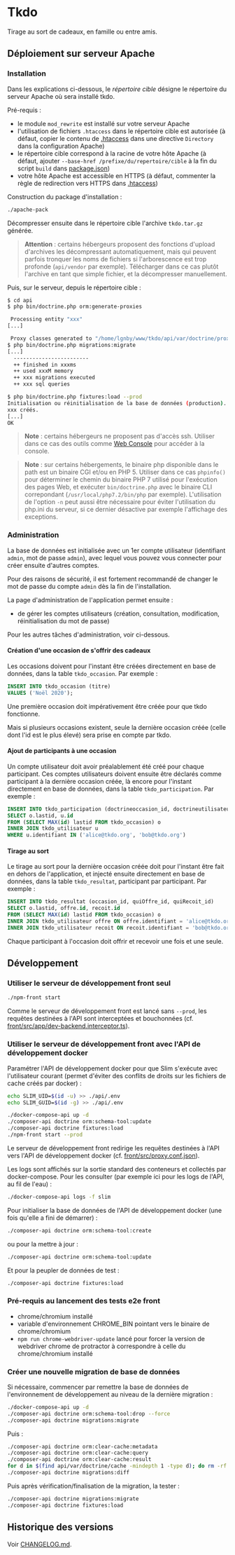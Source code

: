 # Tkdo

Tirage au sort de cadeaux, en famille ou entre amis.

## Déploiement sur serveur Apache

### Installation

Dans les explications ci-dessous, le *répertoire cible* désigne le répertoire du serveur Apache
où sera installé tkdo.

Pré-requis :
- le module `mod_rewrite` est installé sur votre serveur Apache
- l'utilisation de fichiers `.htaccess` dans le répertoire cible est autorisée 
  (à défaut, copier le contenu de [.htaccess](./.htaccess) dans une directive `Directory` dans la configuration Apache)
- le répertoire cible correspond à la racine de votre hôte Apache
  (à défaut, ajouter `--base-href /prefixe/du/repertoire/cible` à la fin du script `build` dans [package.json](./package.json))
- votre hôte Apache est accessible en HTTPS
  (à défaut, commenter la règle de redirection vers HTTPS dans [.htaccess](./.htaccess))

Construction du package d'installation :

```bash
./apache-pack
```

Décompresser ensuite dans le répertoire cible l'archive `tkdo.tar.gz` générée.

> **Attention** : certains hébergeurs proposent des fonctions d'upload d'archives les décompressant automatiquement,
> mais qui peuvent parfois tronquer les noms de fichiers si l'arborescence est trop profonde (`api/vendor` par exemple).
> Télécharger dans ce cas plutôt l'archive en tant que simple fichier, et la décompresser manuellement.

Puis, sur le serveur, depuis le répertoire cible :

```bash
$ cd api
$ php bin/doctrine.php orm:generate-proxies

 Processing entity "xxx"
[...]

 Proxy classes generated to "/home/lgnby/www/tkdo/api/var/doctrine/proxy"
$ php bin/doctrine.php migrations:migrate
[...]
  ------------------------
  ++ finished in xxxms
  ++ used xxxM memory
  ++ xxx migrations executed
  ++ xxx sql queries

$ php bin/doctrine.php fixtures:load --prod
Initialisation ou réinitialisation de la base de données (production)...
xxx créés.
[...]
OK
```

> **Note** : certains hébergeurs ne proposent pas d'accès ssh.
> Utiliser dans ce cas des outils comme [Web Console](http://web-console.org/) pour accéder à la console.

> **Note** : sur certains hébergements, le binaire php disponible dans le path est un binaire CGI et/ou en PHP 5.
> Utiliser dans ce cas `phpinfo()` pour déterminer le chemin du binaire PHP 7 utilisé pour l'exécution des pages Web,
> et exécuter `bin/doctrine.php` avec le binaire CLI correpondant (`/usr/local/php7.2/bin/php` par exemple).
> L'utilisation de l'option `-n` peut aussi être nécessaire pour éviter l'utilisation du php.ini du serveur,
> si ce dernier désactive par exemple l'affichage des exceptions.

### Administration

La base de données est initialisée avec un 1er compte utilisateur (identifiant `admin`, mot de passe `admin`),
avec lequel vous pouvez vous connecter pour créer ensuite d'autres comptes.

Pour des raisons de sécurité, il est fortement recommandé
de changer le mot de passe du compte `admin` dès la fin de l'installation.

La page d'administration de l'application permet ensuite :
- de gérer les comptes utilisateurs (création, consultation, modification, réinitialisation du mot de passe)

Pour les autres tâches d'administration, voir ci-dessous.

#### Création d'une occasion de s'offrir des cadeaux

Les occasions doivent pour l'instant être créées directement en base de données,
dans la table `tkdo_occasion`. Par exemple :

```sql
INSERT INTO tkdo_occasion (titre)
VALUES ('Noël 2020');
```

Une première occasion doit impérativement être créée pour que tkdo fonctionne.

Mais si plusieurs occasions existent, seule la dernière occasion créée
(celle dont l'id est le plus élevé) sera prise en compte par tkdo.

#### Ajout de participants à une occasion

Un compte utilisateur doit avoir préalablement été créé pour chaque participant.
Ces comptes utilisateurs doivent ensuite être déclarés comme participant à la dernière occasion créée,
là encore pour l'instant directement en base de données, dans la table `tkdo_participation`.
Par exemple :

```sql
INSERT INTO tkdo_participation (doctrineoccasion_id, doctrineutilisateur_id)
SELECT o.lastid, u.id
FROM (SELECT MAX(id) lastid FROM tkdo_occasion) o
INNER JOIN tkdo_utilisateur u
WHERE u.identifiant IN ('alice@tkdo.org', 'bob@tkdo.org')
```

#### Tirage au sort

Le tirage au sort pour la dernière occasion créée doit pour l'instant être fait en dehors de l'application,
et injecté ensuite directement en base de données, dans la table `tkdo_resultat`,
participant par participant.
Par exemple :

```sql
INSERT INTO tkdo_resultat (occasion_id, quiOffre_id, quiRecoit_id)
SELECT o.lastid, offre.id, recoit.id
FROM (SELECT MAX(id) lastid FROM tkdo_occasion) o
INNER JOIN tkdo_utilisateur offre ON offre.identifiant = 'alice@tkdo.org'
INNER JOIN tkdo_utilisateur recoit ON recoit.identifiant = 'bob@tkdo.org'
```

Chaque participant à l'occasion doit offrir et recevoir une fois et une seule.

## Développement

### Utiliser le serveur de développement front seul

```bash
./npm-front start
```

Comme le serveur de développement front est lancé sans `--prod`,
les requêtes destinées à l'API sont interceptées et bouchonnées
(cf. [front/src/app/dev-backend.interceptor.ts](./front/src/app/dev-backend.interceptor.ts)).

### Utiliser le serveur de développement front avec l'API de développement docker

Paramétrer l'API de développement docker pour que Slim s'exécute avec l'utilisateur courant
(permet d'éviter des conflits de droits sur les fichiers de cache créés par docker) :

``` bash
echo SLIM_UID=$(id -u) >> ./api/.env
echo SLIM_GUID=$(id -g) >> ./api/.env
```

```bash
./docker-compose-api up -d
./composer-api doctrine orm:schema-tool:update
./composer-api doctrine fixtures:load
./npm-front start --prod
```

Le serveur de développement front redirige les requêtes destinées à l'API
vers l'API de développement docker
(cf. [front/src/proxy.conf.json](./front/src/proxy.conf.json)).

Les logs sont affichés sur la sortie standard des conteneurs et collectés par docker-compose.
Pour les consulter (par exemple ici pour les logs de l'API, au fil de l'eau) :

```bash
./docker-compose-api logs -f slim
```

Pour initialiser la base de données de l'API de développement docker
(une fois qu'elle a fini de démarrer) :

```bash
./composer-api doctrine orm:schema-tool:create
```

ou pour la mettre à jour :

```bash
./composer-api doctrine orm:schema-tool:update
```

Et pour la peupler de données de test :

```bash
./composer-api doctrine fixtures:load
```

### Pré-requis au lancement des tests e2e front

- chrome/chromium installé
- variable d'environnement CHROME_BIN pointant vers le binaire de chrome/chromium
- `npm run chrome-webdriver-update` lancé pour forcer la version de webdriver chrome de protractor
  à correspondre à celle du chrome/chromium installé

### Créer une nouvelle migration de base de données

Si nécessaire, commencer par remettre la base de données de l'environnement de développement
au niveau de la dernière migration :

```bash
./docker-compose-api up -d
./composer-api doctrine orm:schema-tool:drop --force
./composer-api doctrine migrations:migrate
```

Puis :

```bash
./composer-api doctrine orm:clear-cache:metadata
./composer-api doctrine orm:clear-cache:query
./composer-api doctrine orm:clear-cache:result
for d in $(find api/var/doctrine/cache -mindepth 1 -type d); do rm -rf "$d"; done
./composer-api doctrine migrations:diff
```

Puis après vérification/finalisation de la migration, la tester :

```bash
./composer-api doctrine migrations:migrate
./composer-api doctrine fixtures:load
```

## Historique des versions

Voir [CHANGELOG.md](./CHANGELOG.md).

